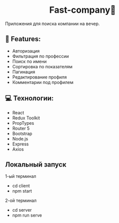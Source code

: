 
<h1 align="center" id="title">Fast-company👫</h1>

<p id="description">Приложения для поиска компании на вечер. </p>
  
<h2>🧐 Features:</h2>

*   Авторизация
*   Фильтрация по профессии
*   Поиск по имени
*   Сортировка по показателям
*   Пагинация
*   Редактирование профиля
*   Комментарии под профилем
  
<h2>💻 Технологии:</h2>

*   React
*   Redux Toolkit
*   PropTypes
*   Router 5
*   Bootstrap
*   Node.js
*   Express
*   Axios

<h2>Локальный запуск</h2>

1-ый терминал
* cd client
* npm start

2-ой терминал 
* cd server
* npm run serve
